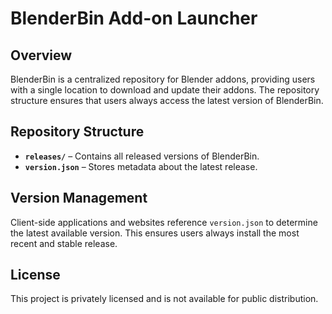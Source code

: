 # BlenderBin Add-on Launcher

## Overview
BlenderBin is a centralized repository for Blender addons, providing users with a single location to download and update their addons. The repository structure ensures that users always access the latest version of BlenderBin.

## Repository Structure
- **`releases/`** – Contains all released versions of BlenderBin.
- **`version.json`** – Stores metadata about the latest release.

## Version Management
Client-side applications and websites reference `version.json` to determine the latest available version. This ensures users always install the most recent and stable release.

## License
This project is privately licensed and is not available for public distribution.

